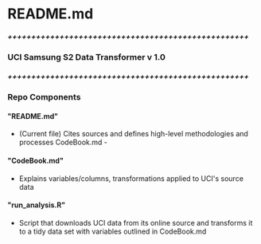 # README.md

##### +++++++++++++++++++++++++++++++++++++++++++++++++++
### UCI Samsung S2 Data Transformer v 1.0
##### +++++++++++++++++++++++++++++++++++++++++++++++++++

### Repo Components 

#### "README.md"
* (Current file) Cites sources and defines high-level methodologies and processes 
CodeBook.md - 

#### "CodeBook.md"
* Explains variables/columns, transformations applied to UCI's source data

#### "run_analysis.R"
* Script that downloads UCI data from its online source and transforms it to a tidy data set with variables outlined in CodeBook.md




